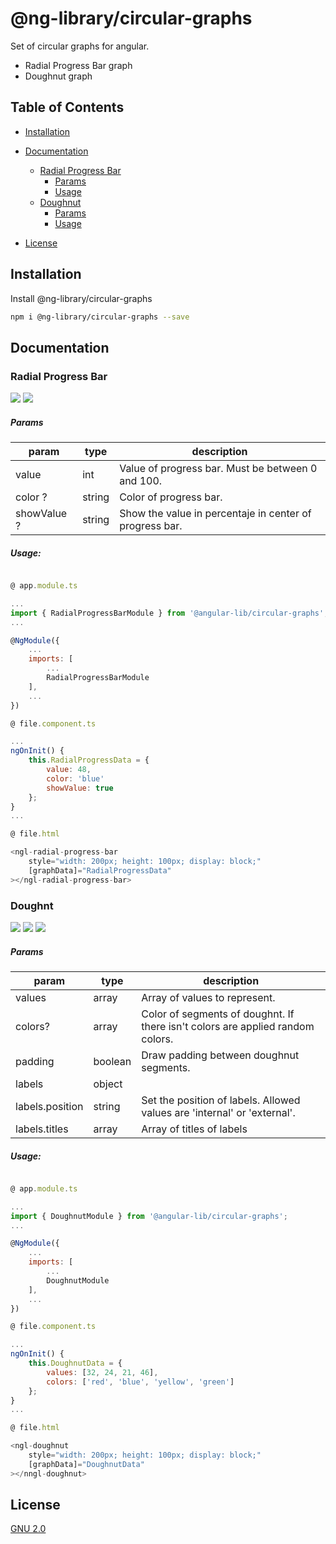 
# @ng-library/circular-graphs

Set of circular graphs for angular.

- Radial Progress Bar graph
- Doughnut graph


## Table of Contents

- [Installation](##Installation)
- [Documentation](###Documentation)
    - [Radial Progress Bar](###Radial-progress-bar)
        - [Params](###Params)
        - [Usage](###Usage)
    - [Doughnut](###Doughnt)
        - [Params](###Params)
        - [Usage](###Usage)

- [License](##License)



## Installation
Install @ng-library/circular-graphs

```bash
npm i @ng-library/circular-graphs --save
```

## Documentation

### Radial Progress Bar

![](https://ng-library-5a812.firebaseapp.com/images/ProgressBar.png?raw=true) ![](https://ng-library-5a812.firebaseapp.com/images/ProgressBar_withText.png?raw=true)

##### Params

param       | type     | description
------------|----------|----------------------------------------------------
value       | int      | Value of progress bar. Must be between 0 and 100.
color ?     | string   | Color of progress bar.
showValue ? | string   | Show the value in percentaje in center of progress bar.


##### Usage:

```javascript

@ app.module.ts

...
import { RadialProgressBarModule } from '@angular-lib/circular-graphs'; 
...

@NgModule({
    ...
    imports: [
        ...
        RadialProgressBarModule
    ],
    ...
})
```
```javascript
@ file.component.ts

...
ngOnInit() {
    this.RadialProgressData = {
        value: 48,
        color: 'blue'
        showValue: true
    };
}
...
```
```javascript
@ file.html

<ngl-radial-progress-bar
    style="width: 200px; height: 100px; display: block;"
    [graphData]="RadialProgressData"
></ngl-radial-progress-bar>
```

### Doughnt

![](https://ng-library-5a812.firebaseapp.com/images/Doughnut.png?raw=true) ![](https://ng-library-5a812.firebaseapp.com/images/Doughnut_external_label.png?raw=true) ![](https://ng-library-5a812.firebaseapp.com/images/Doughnut_internal_label.png?raw=true)


##### Params

param           | type          | description
----------------|---------------|----------------------------------------------------
values          | array<int>    | Array of values to represent.
colors?         | array<string> | Color of segments of doughnt. If there isn't colors are applied random colors.
padding         | boolean       | Draw padding between doughnut segments.
labels          | object        | 
labels.position | string        | Set the position of labels. Allowed values are 'internal' or 'external'.
labels.titles   | array<string> | Array of titles of labels



##### Usage:

```javascript

@ app.module.ts

...
import { DoughnutModule } from '@angular-lib/circular-graphs'; 
...

@NgModule({
    ...
    imports: [
        ...
        DoughnutModule
    ],
    ...
})
```
```javascript
@ file.component.ts

...
ngOnInit() {
    this.DoughnutData = {
        values: [32, 24, 21, 46],
        colors: ['red', 'blue', 'yellow', 'green']
    };
}
...
```
```javascript
@ file.html

<ngl-doughnut
    style="width: 200px; height: 100px; display: block;"
    [graphData]="DoughnutData"
></nngl-doughnut>
```


## License

[GNU 2.0](https://www.gnu.org/licenses/old-licenses/gpl-2.0.html)